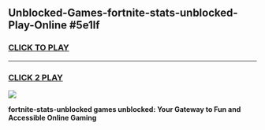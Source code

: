 
## Unblocked-Games-fortnite-stats-unblocked-Play-Online #5e1lf
<h3>
<a href="https://news.freeplayer.one?title=fortnite-stats-unblocked&ref=3">CLICK TO PLAY</a></h3>
<hr>

<h3>
<a href="https://news.freeplayer.one?title=fortnite-stats-unblocked&ref=3">CLICK 2 PLAY</a>
  
</h3>

<a href="https://news.freeplayer.one?title=fortnite-stats-unblocked&ref=3"><img src="https://clearcache.store/games.png"></a>


**fortnite-stats-unblocked games unblocked: Your Gateway to Fun and Accessible Online Gaming**

